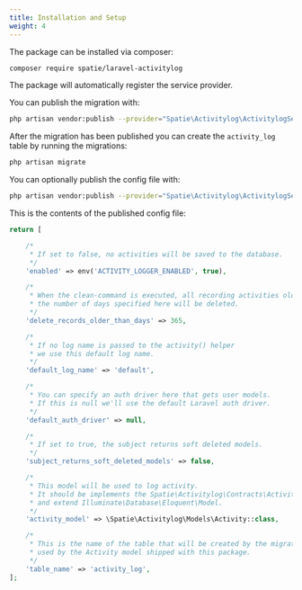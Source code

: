 ```yaml
---
title: Installation and Setup
weight: 4
---
```


The package can be installed via composer:

``` bash
composer require spatie/laravel-activitylog
```

The package will automatically register the service provider.

You can publish the migration with:
```bash
php artisan vendor:publish --provider="Spatie\Activitylog\ActivitylogServiceProvider" --tag="migrations"
```

After the migration has been published you can create the `activity_log` table by running the migrations:

```bash
php artisan migrate
```

You can optionally publish the config file with:
```bash
php artisan vendor:publish --provider="Spatie\Activitylog\ActivitylogServiceProvider" --tag="config"
```

This is the contents of the published config file:

```php
return [

    /*
     * If set to false, no activities will be saved to the database.
     */
    'enabled' => env('ACTIVITY_LOGGER_ENABLED', true),

    /*
     * When the clean-command is executed, all recording activities older than
     * the number of days specified here will be deleted.
     */
    'delete_records_older_than_days' => 365,

    /*
     * If no log name is passed to the activity() helper
     * we use this default log name.
     */
    'default_log_name' => 'default',

    /*
     * You can specify an auth driver here that gets user models.
     * If this is null we'll use the default Laravel auth driver.
     */
    'default_auth_driver' => null,

    /*
     * If set to true, the subject returns soft deleted models.
     */
    'subject_returns_soft_deleted_models' => false,

    /*
     * This model will be used to log activity.
     * It should be implements the Spatie\Activitylog\Contracts\Activity interface
     * and extend Illuminate\Database\Eloquent\Model.
     */
    'activity_model' => \Spatie\Activitylog\Models\Activity::class,

    /*
     * This is the name of the table that will be created by the migration and
     * used by the Activity model shipped with this package.
     */
    'table_name' => 'activity_log',
];
```
